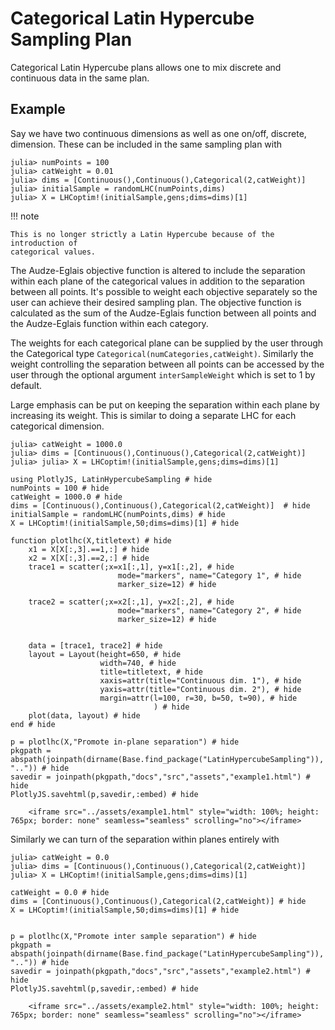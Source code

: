 # Categorical Latin Hypercube Sampling Plan

Categorical Latin Hypercube plans allows one to mix discrete and continuous data 
in the same plan. 
 
## Example
Say we have two continuous dimensions as well as one on/off, discrete, dimension. 
These can be included in the same sampling plan with

```julia-repl
julia> numPoints = 100
julia> catWeight = 0.01
julia> dims = [Continuous(),Continuous(),Categorical(2,catWeight)]
julia> initialSample = randomLHC(numPoints,dims)
julia> X = LHCoptim!(initialSample,gens;dims=dims)[1]
```


!!! note

    This is no longer strictly a Latin Hypercube because of the introduction of 
    categorical values.

The Audze-Eglais objective function is altered to include the separation within 
each plane of the categorical values in addition to the separation between all points.
It's possible to weight each objective separately so the user can achieve their desired
sampling plan. The objective function is calculated as the sum of the Audze-Eglais
function between all points and the Audze-Eglais function within each category. 

The weights for each categorical plane can be supplied by the user through the Categorical type
`Categorical(numCategories,catWeight)`. Similarly the weight controlling the separation
between all points can be accessed by the user through the optional argument 
`interSampleWeight` which is set to 1 by default.

Large emphasis can be put on keeping the separation within each plane by
increasing its weight. This is similar to doing a separate LHC for each categorical
 dimension. 
```julia-repl
julia> catWeight = 1000.0
julia> dims = [Continuous(),Continuous(),Categorical(2,catWeight)]
julia> julia> X = LHCoptim!(initialSample,gens;dims=dims)[1]
```

```@setup x
using PlotlyJS, LatinHypercubeSampling # hide
numPoints = 100 # hide
catWeight = 1000.0 # hide
dims = [Continuous(),Continuous(),Categorical(2,catWeight)]  # hide
initialSample = randomLHC(numPoints,dims) # hide 
X = LHCoptim!(initialSample,50;dims=dims)[1] # hide 

function plotlhc(X,titletext) # hide
    x1 = X[X[:,3].==1,:] # hide
    x2 = X[X[:,3].==2,:] # hide
    trace1 = scatter(;x=x1[:,1], y=x1[:,2], # hide
                        mode="markers", name="Category 1", # hide
                        marker_size=12) # hide

    trace2 = scatter(;x=x2[:,1], y=x2[:,2], # hide
                        mode="markers", name="Category 2", # hide
                        marker_size=12) # hide

    
    data = [trace1, trace2] # hide
    layout = Layout(height=650, # hide
                    width=740, # hide
                    title=titletext, # hide
                    xaxis=attr(title="Continuous dim. 1"), # hide
                    yaxis=attr(title="Continuous dim. 2"), # hide
                    margin=attr(l=100, r=30, b=50, t=90), # hide
                                ) # hide
    plot(data, layout) # hide
end # hide

p = plotlhc(X,"Promote in-plane separation") # hide
pkgpath = abspath(joinpath(dirname(Base.find_package("LatinHypercubeSampling")), "..")) # hide
savedir = joinpath(pkgpath,"docs","src","assets","example1.html") # hide
PlotlyJS.savehtml(p,savedir,:embed) # hide
```
```@raw html
    <iframe src="../assets/example1.html" style="width: 100%; height: 765px; border: none" seamless="seamless" scrolling="no"></iframe>
``` 


Similarly we can turn of the separation within planes entirely with 
```julia-repl
julia> catWeight = 0.0
julia> dims = [Continuous(),Continuous(),Categorical(2,catWeight)]
julia> X = LHCoptim!(initialSample,gens;dims=dims)[1]
```
```@setup x
catWeight = 0.0 # hide
dims = [Continuous(),Continuous(),Categorical(2,catWeight)] # hide
X = LHCoptim!(initialSample,50;dims=dims)[1] # hide 


p = plotlhc(X,"Promote inter sample separation") # hide
pkgpath = abspath(joinpath(dirname(Base.find_package("LatinHypercubeSampling")), "..")) # hide
savedir = joinpath(pkgpath,"docs","src","assets","example2.html") # hide
PlotlyJS.savehtml(p,savedir,:embed) # hide
```
```@raw html
    <iframe src="../assets/example2.html" style="width: 100%; height: 765px; border: none" seamless="seamless" scrolling="no"></iframe>
```